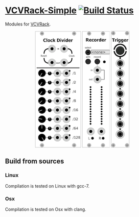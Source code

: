 # [VCVRack-Simple](https://iohannrabeson.github.io/VCVRack-Simple/) [![Build Status](https://travis-ci.org/IohannRabeson/VCVRack-Simple.svg?branch=master)](https://travis-ci.org/IohannRabeson/VCVRack-Simple)
Modules for [VCVRack](https://github.com/VCVRack/Rack).  

<p align="center">
<a href="https://iohannrabeson.github.io/VCVRack-Simple/modules/clock_divider"><img src="docs/screenshots/clock_divider.png" alt="Clock divider image"></a>
<a href="https://iohannrabeson.github.io/VCVRack-Simple/modules/modules/recorder"><img src="docs/screenshots/recorder.png" alt="Wav Recorder"></a>
<a href="https://iohannrabeson.github.io/VCVRack-Simple/modules/modules/button_trigger"><img src="docs/screenshots/button_trigger.png" alt="Button trigger image"></a>
</p>

## Build from sources
### Linux
Compilation is tested on Linux with gcc-7.

### Osx
Compilation is tested on Osx with clang.

